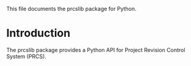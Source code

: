This file documents the prcslib package for Python.

# Introduction

The prcslib package provides a Python API for Project Revision Control System
(PRCS).
